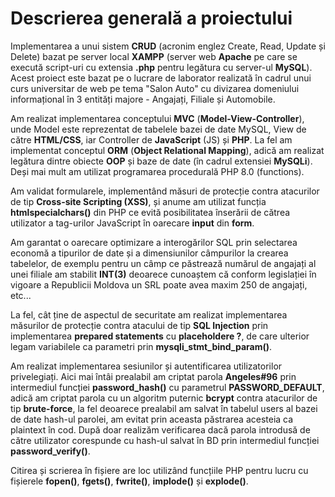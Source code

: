 # Descrierea generală a proiectului
Implementarea a unui sistem **CRUD** (acronim englez Create, Read, Update și Delete) bazat pe server local **XAMPP** (server web **Apache** pe care se execută script-uri cu extensia **.php** pentru legătura cu server-ul **MySQL**). Acest proiect este bazat pe o lucrare de laborator realizată în cadrul unui curs universitar de web pe tema "Salon Auto" cu divizarea domeniului informațional în 3 entități majore - Angajați, Filiale și Automobile.

Am realizat implementarea conceptului **MVC** (**Model-View-Controller**), unde Model este reprezentat de tabelele bazei de date MySQL, View de către **HTML/CSS**, iar Controller de **JavaScript** (JS) și **PHP**. La fel am implementat conceptul **ORM** (**Object Relational Mapping**), adică am realizat legătura dintre obiecte **OOP** și baze de date (în cadrul extensiei **MySQLi**). Deși mai mult am utilizat programarea procedurală PHP 8.0 (functions).

Am validat formularele, implementând măsuri de protecție contra atacurilor de tip **Cross-site Scripting (XSS)**, și anume am utilizat funcția **htmlspecialchars()** din PHP ce evită posibilitatea înserării de cătrea utilizator a tag-urilor JavaScript **<script></script>** în oarecare **input** din **form**.

Am garantat o oarecare optimizare a interogărilor SQL prin selectarea economă a tipurilor de date și a dimensiunilor câmpurilor la crearea tabelelor, de exemplu pentru un câmp ce păstrează numărul de angajați al unei filiale am stabilit **INT(3)** deoarece cunoaștem că conform legislației în vigoare a Republicii Moldova un SRL poate avea maxim 250 de angajați, etc...

La fel, cât ține de aspectul de securitate am realizat implementarea măsurilor de protecție contra atacului de tip **SQL Injection** prin implementarea **prepared statements** cu **placeholdere ?**, de care ulterior legam variabilele ca parametri prin **mysqli_stmt_bind_param()**.

Am realizat implementarea sesiunilor și autentificarea utilizatorilor privelegiați. Aici mai întâi prealabil am criptat parola **Angeles#96** prin intermediul funcției **password_hash()** cu parametrul **PASSWORD_DEFAULT**, adică am criptat parola cu un algoritm puternic **bcrypt** contra atacurilor de tip **brute-force**, la fel deoarece prealabil am salvat în tabelul users al bazei de date hash-ul parolei, am evitat prin aceasta păstrarea acesteia ca plaintext în cod. După doar realizăm verificarea dacă parola introdusă de către utilizator corespunde cu hash-ul salvat în BD prin intermediul funcției **password_verify()**.

Citirea și scrierea în fișiere are loc utilizând funcțiile PHP pentru lucru cu fișierele **fopen()**, **fgets()**, **fwrite()**, **implode()** și **explode()**.
